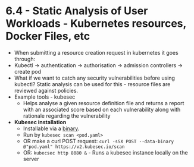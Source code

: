# 6.4 - Static Analysis of User Workloads - Kubernetes resources, Docker Files, etc

- When submitting a resource creation request in kubernetes it goes through:
- Kubectl -> authentication -> authorisation -> admission controllers -> create
pod
- What if we want to catch any security vulnerabilities before using kubectl? Static
analysis can be used for this - resource files are reviewed against policies.
- Example tools - kubesec
  - Helps analyse a given resource definition file and returns a report with an associated score based on each vulnerability along with rationale regarding the vulnerability
- **Kubesec installation**
  - Installable via a [binary](https://kubesec.io/).
  - Run by `kubesec scan <pod.yaml>`
  - OR make a curl POST request:
    `curl -sSX POST --data-binary @"pod.yaml" https://v2.kubesec.io/scan`
  - OR: `kubecsec http 8080 &` - Runs a kubesec instance locally on the server
